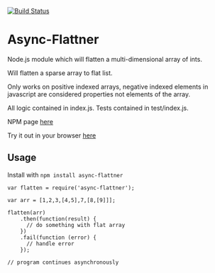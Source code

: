 [![Build Status](https://travis-ci.org/mantisMolloy/async-flattner.svg?branch=master)](https://travis-ci.org/mantisMolloy/async-flattner)
# Async-Flattner

Node.js module which will flatten a multi-dimensional array of ints.

Will flatten a sparse array to flat list.

Only works on positive indexed arrays, negative indexed elements in javascript are considered properties not elements of the array.

All logic contained in index.js.
Tests contained in test/index.js.

NPM page [here](https://www.npmjs.com/package/async-flattner)

Try it out in your browser [here](https://tonicdev.com/npm/async-flattner)

## Usage


Install with `npm install async-flattner`


```
var flatten = require('async-flattner');

var arr = [1,2,3,[4,5],7,[8,[9]]];

flatten(arr)
    .then(function(result) {
      // do something with flat array
    })
    .fail(function (error) {
      // handle error
    });

// program continues asynchronously
```
